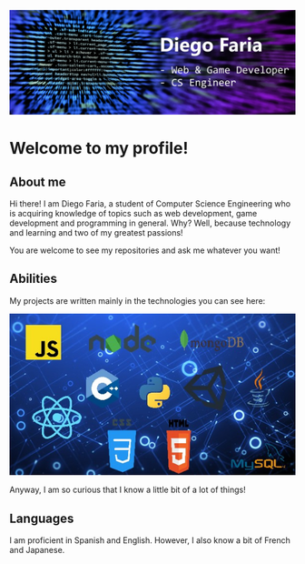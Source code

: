 ![Diego Faria: Web & Game Developer, Computer Science Engineer](./assets/banner.jpg)

# Welcome to my profile!

## About me

Hi there! I am Diego Faria, a student of Computer Science Engineering who is acquiring knowledge of topics such as web development, game development and programming in general.
Why? Well, because technology and learning and two of my greatest passions!

You are welcome to see my repositories and ask me whatever you want!

## Abilities

My projects are written mainly in the technologies you can see here:

![Diego Faria: Web & Game Developer, Computer Science Engineer](./assets/abilities.jpg)

Anyway, I am so curious that I know a little bit of a lot of things! 

## Languages

I am proficient in Spanish and English. However, I also know a bit of French and Japanese.
